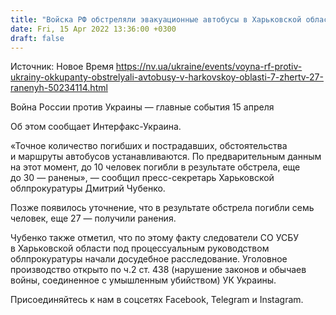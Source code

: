 ```yaml
---
title: "Войска РФ обстреляли эвакуационные автобусы в Харьковской области, погибли семь человек, 27 — ранены"
date: Fri, 15 Apr 2022 13:36:00 +0300
draft: false
---
```

Источник: Новое Время https://nv.ua/ukraine/events/voyna-rf-protiv-ukrainy-okkupanty-obstrelyali-avtobusy-v-harkovskoy-oblasti-7-zhertv-27-ranenyh-50234114.html


Война России против Украины — главные события 15 апреля

 Об этом сообщает Интерфакс-Украина.

«Точное количество погибших и пострадавших, обстоятельства и маршруты автобусов устанавливаются. По предварительным данным на этот момент, до 10 человек погибли в результате обстрела, еще до 30 — ранены», — сообщил пресс-секретарь Харьковской облпрокуратуры Дмитрий Чубенко.

Позже появилось уточнение, что в результате обстрела погибли семь человек, еще 27 — получили ранения.

Чубенко также отметил, что по этому факту следователи СО УСБУ в Харьковской области под процессуальным руководством облпрокуратуры начали досудебное расследование. Уголовное производство открыто по ч.2 ст. 438 (нарушение законов и обычаев войны, соединенное с умышленным убийством) УК Украины.

Присоединяйтесь к нам в соцсетях Facebook, Telegram и Instagram.
